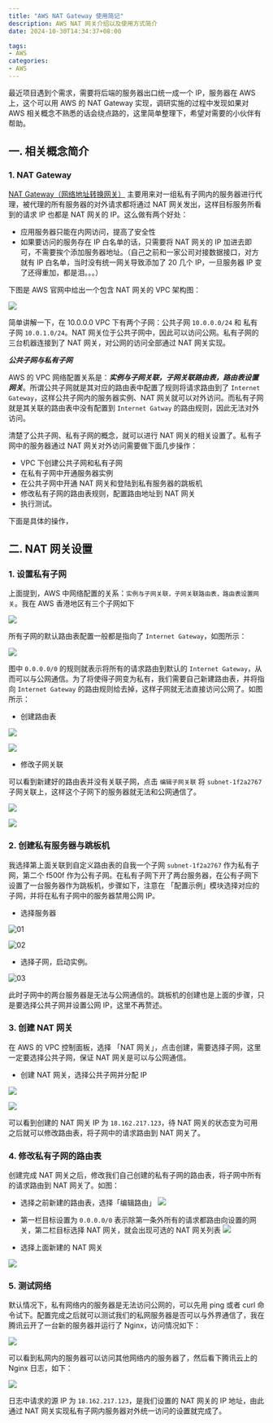 ```yaml
---
title: "AWS NAT Gateway 使用简记"
description: AWS NAT 网关介绍以及使用方式简介
date: 2024-10-30T14:34:37+08:00

tags: 
- AWS
categories:
- AWS
---
```


最近项目遇到个需求，需要将后端的服务器出口统一成一个 IP，服务器在 AWS 上，这个可以用 AWS 的 NAT Gateway 实现，调研实施的过程中发现如果对 AWS 相关概念不熟悉的话会绕点路的，这里简单整理下，希望对需要的小伙伴有帮助。

## 一. 相关概念简介

### 1. NAT Gateway

[NAT Gateway（网络地址转换网关）](https://docs.aws.amazon.com/zh_cn/vpc/latest/userguide/vpc-nat-gateway.html) 主要用来对一组私有子网内的服务器进行代理，被代理的所有服务器的对外请求都将通过 NAT 网关发出，这样目标服务所看到的请求 IP 也都是 NAT 网关的 IP。这么做有两个好处：

- 应用服务器只能在内网访问，提高了安全性
- 如果要访问的服务存在 IP 白名单的话，只需要将 NAT 网关的 IP 加进去即可，不需要挨个添加服务器地址。（自己之前和一家公司对接数据接口，对方就有 IP 白名单，当时没有统一网关导致添加了 20 几个 IP，一旦服务器 IP 变了还得重加，都是泪。。。）

下图是 AWS 官网中给出一个包含 NAT 网关的 VPC 架构图：

![](https://pub-08b57ed9c8ce4fadab4077a9d577e857.r2.dev/f12bafc7ea70604f0f453de38612a21c.png)

简单讲解一下，在 10.0.0.0 VPC 下有两个子网：公共子网 ``10.0.0.0/24`` 和 私有子网 ``10.0.1.0/24``。NAT 网关位于公共子网中，因此可以访问公网。私有子网的三台机器连接到了 NAT 网关，对公网的访问全部通过 NAT 网关实现。

***公共子网与私有子网***

AWS 的 VPC 网络配置关系是：***实例与子网关联，子网关联路由表，路由表设置网关***。所谓公共子网就是其对应的路由表中配置了规则将请求路由到了 ``Internet Gateway``，这样公共子网内的服务器实例、NAT 网关就可以对外访问。而私有子网就是其关联的路由表中没有配置到 ``Internet Gatway`` 的路由规则，因此无法对外访问。

清楚了公共子网、私有子网的概念，就可以进行 NAT 网关的相关设置了。私有子网中的服务器通过 NAT 网关对外访问需要做下面几步操作：

- VPC 下创建公共子网和私有子网
- 在私有子网中开通服务器实例
- 在公共子网中开通 NAT 网关和登陆到私有服务器的跳板机
- 修改私有子网的路由表规则，配置路由地址到 NAT 网关
- 执行测试。

下面是具体的操作，

## 二. NAT 网关设置

### 1. 设置私有子网

上面提到，AWS 中网络配置的关系：`实例与子网关联，子网关联路由表，路由表设置网关`。我在 AWS 香港地区有三个子网如下

![](https://pub-08b57ed9c8ce4fadab4077a9d577e857.r2.dev/aws-nat-blog-01.png)

所有子网的默认路由表配置一般都是指向了 ``Internet Gateway``，如图所示：

![](https://pub-08b57ed9c8ce4fadab4077a9d577e857.r2.dev/aws-nat-blog-02.png)

图中 ``0.0.0.0/0`` 的规则就表示将所有的请求路由到默认的 ``Internet Gateway``，从而可以与公网通信。为了将使得子网变为私有，我们需要自己新建路由表，并将指向 ``Internet Gateway`` 的路由规则给去掉，这样子网就无法直接访问公网了。如图所示：

- 创建路由表

![](https://pub-08b57ed9c8ce4fadab4077a9d577e857.r2.dev/aws-nat-blog-03.png)

![](https://pub-08b57ed9c8ce4fadab4077a9d577e857.r2.dev/aws-nat-blog-04.png)


- 修改子网关联

可以看到新建好的路由表并没有关联子网，点击 ``编辑子网关联`` 将 ``subnet-1f2a2767`` 子网关联上，这样这个子网下的服务器就无法和公网通信了。

![](https://pub-08b57ed9c8ce4fadab4077a9d577e857.r2.dev/aws-nat-blog-05.png)

![](https://pub-08b57ed9c8ce4fadab4077a9d577e857.r2.dev/aws-nat-blog-06.png)

### 2. 创建私有服务器与跳板机

我选择第上面关联到自定义路由表的自我一个子网 ``subnet-1f2a2767`` 作为私有子网，第二个 f500f 作为公有子网。在私有子网下开了两台服务器，在公有子网下设置了一台服务器作为跳板机，步骤如下，注意在 「配置示例」模块选择对应的子网，并将在私有子网中的服务器禁用公网 IP。

- 选择服务器

![01](https://pub-08b57ed9c8ce4fadab4077a9d577e857.r2.dev/aws-nat-blog-07.png)

![02](https://pub-08b57ed9c8ce4fadab4077a9d577e857.r2.dev/aws-nat-blog-08.png)

- 选择子网，启动实例。

![03](https://pub-08b57ed9c8ce4fadab4077a9d577e857.r2.dev/aws-nat-blog-09.png)

此时子网中的两台服务器是无法与公网通信的。跳板机的创建也是上面的步骤，只是要选择公共子网并设置公网 IP，这里不再赘述。

### 3. 创建 NAT 网关

在 AWS 的 VPC 控制面板，选择 「NAT 网关」，点击创建，需要选择子网，这里一定要选择公共子网，保证 NAT 网关是可以与公网通信。

- 创建 NAT 网关，选择公共子网并分配 IP

![](https://pub-08b57ed9c8ce4fadab4077a9d577e857.r2.dev/aws-nat-blog-10.png)

![](https://pub-08b57ed9c8ce4fadab4077a9d577e857.r2.dev/aws-nat-blog-11.png)


可以看到创建的 NAT 网关 IP 为 ``18.162.217.123``，待 NAT 网关的状态变为可用之后就可以修改路由表，将子网中的请求路由到 NAT 网关了。

### 4. 修改私有子网的路由表

创建完成 NAT 网关之后，修改我们自己创建的私有子网的路由表，将子网中所有的请求路由到 NAT 网关了。如图：

- 选择之前新建的路由表，选择「编辑路由」
![](https://pub-08b57ed9c8ce4fadab4077a9d577e857.r2.dev/aws-nat-blog-12.png)

- 第一栏目标设置为 ``0.0.0.0/0`` 表示除第一条外所有的请求都路由向设置的网关，第二栏目标选择 NAT 网关，就会出现可选的 NAT 网关列表
![](https://pub-08b57ed9c8ce4fadab4077a9d577e857.r2.dev/aws-nat-blog-13.png)

- 选择上面新建的 NAT 网关

![](https://pub-08b57ed9c8ce4fadab4077a9d577e857.r2.dev/aws-nat-blog-14.png)

### 5. 测试网络

默认情况下，私有网络内的服务器是无法访问公网的，可以先用 ping 或者 curl 命令试下。配置完成之后就可以测试我们的私网服务器是否可以与外界通信了，我在腾讯云开了一台新的服务器并运行了 Nginx，访问情况如下：


![](https://pub-08b57ed9c8ce4fadab4077a9d577e857.r2.dev/aws-nat-blog-15.png)

可以看到私网内的服务器可以访问其他网络内的服务器了，然后看下腾讯云上的 Nginx 日志，如下：

![](https://pub-08b57ed9c8ce4fadab4077a9d577e857.r2.dev/aws-nat-blog-16.png)

日志中请求的源 IP 为 ``18.162.217.123``，是我们设置的 NAT 网关的 IP 地址，由此通过 NAT 网关实现私有子网内服务器对外统一访问的设置就完成了。

